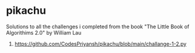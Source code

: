 # pikachu
Solutions to all the challenges i completed from the book "The Little Book of Algorithims 2.0" by William Lau

1. https://github.com/CodesPriyansh/pikachu/blob/main/challange-1-2.py

